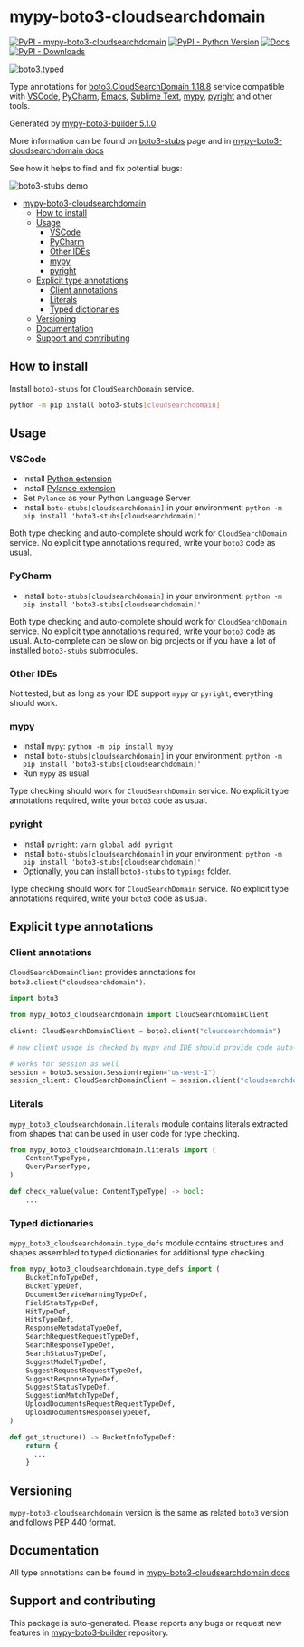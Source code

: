 <a id="mypy-boto3-cloudsearchdomain"></a>

# mypy-boto3-cloudsearchdomain

[![PyPI - mypy-boto3-cloudsearchdomain](https://img.shields.io/pypi/v/mypy-boto3-cloudsearchdomain.svg?color=blue)](https://pypi.org/project/mypy-boto3-cloudsearchdomain)
[![PyPI - Python Version](https://img.shields.io/pypi/pyversions/mypy-boto3-cloudsearchdomain.svg?color=blue)](https://pypi.org/project/mypy-boto3-cloudsearchdomain)
[![Docs](https://img.shields.io/readthedocs/mypy-boto3-builder.svg?color=blue)](https://mypy-boto3-builder.readthedocs.io/)
[![PyPI - Downloads](https://img.shields.io/pypi/dw/mypy-boto3-cloudsearchdomain?color=blue)](https://pypistats.org/packages/mypy-boto3-cloudsearchdomain)

![boto3.typed](https://github.com/vemel/mypy_boto3_builder/raw/master/logo.png)

Type annotations for
[boto3.CloudSearchDomain 1.18.8](https://boto3.amazonaws.com/v1/documentation/api/1.18.8/reference/services/cloudsearchdomain.html#CloudSearchDomain)
service compatible with [VSCode](https://code.visualstudio.com/),
[PyCharm](https://www.jetbrains.com/pycharm/),
[Emacs](https://www.gnu.org/software/emacs/),
[Sublime Text](https://www.sublimetext.com/),
[mypy](https://github.com/python/mypy),
[pyright](https://github.com/microsoft/pyright) and other tools.

Generated by
[mypy-boto3-builder 5.1.0](https://github.com/vemel/mypy_boto3_builder).

More information can be found on
[boto3-stubs](https://pypi.org/project/boto3-stubs/) page and in
[mypy-boto3-cloudsearchdomain docs](https://vemel.github.io/boto3_stubs_docs/mypy_boto3_cloudsearchdomain/)

See how it helps to find and fix potential bugs:

![boto3-stubs demo](https://github.com/vemel/mypy_boto3_builder/raw/master/demo.gif)

- [mypy-boto3-cloudsearchdomain](#mypy-boto3-cloudsearchdomain)
  - [How to install](#how-to-install)
  - [Usage](#usage)
    - [VSCode](#vscode)
    - [PyCharm](#pycharm)
    - [Other IDEs](#other-ides)
    - [mypy](#mypy)
    - [pyright](#pyright)
  - [Explicit type annotations](#explicit-type-annotations)
    - [Client annotations](#client-annotations)
    - [Literals](#literals)
    - [Typed dictionaries](#typed-dictionaries)
  - [Versioning](#versioning)
  - [Documentation](#documentation)
  - [Support and contributing](#support-and-contributing)

<a id="how-to-install"></a>

## How to install

Install `boto3-stubs` for `CloudSearchDomain` service.

```bash
python -m pip install boto3-stubs[cloudsearchdomain]
```

<a id="usage"></a>

## Usage

<a id="vscode"></a>

### VSCode

- Install
  [Python extension](https://marketplace.visualstudio.com/items?itemName=ms-python.python)
- Install
  [Pylance extension](https://marketplace.visualstudio.com/items?itemName=ms-python.vscode-pylance)
- Set `Pylance` as your Python Language Server
- Install `boto-stubs[cloudsearchdomain]` in your environment:
  `python -m pip install 'boto3-stubs[cloudsearchdomain]'`

Both type checking and auto-complete should work for `CloudSearchDomain`
service. No explicit type annotations required, write your `boto3` code as
usual.

<a id="pycharm"></a>

### PyCharm

- Install `boto-stubs[cloudsearchdomain]` in your environment:
  `python -m pip install 'boto3-stubs[cloudsearchdomain]'`

Both type checking and auto-complete should work for `CloudSearchDomain`
service. No explicit type annotations required, write your `boto3` code as
usual. Auto-complete can be slow on big projects or if you have a lot of
installed `boto3-stubs` submodules.

<a id="other-ides"></a>

### Other IDEs

Not tested, but as long as your IDE support `mypy` or `pyright`, everything
should work.

<a id="mypy"></a>

### mypy

- Install `mypy`: `python -m pip install mypy`
- Install `boto-stubs[cloudsearchdomain]` in your environment:
  `python -m pip install 'boto3-stubs[cloudsearchdomain]'`
- Run `mypy` as usual

Type checking should work for `CloudSearchDomain` service. No explicit type
annotations required, write your `boto3` code as usual.

<a id="pyright"></a>

### pyright

- Install `pyright`: `yarn global add pyright`
- Install `boto-stubs[cloudsearchdomain]` in your environment:
  `python -m pip install 'boto3-stubs[cloudsearchdomain]'`
- Optionally, you can install `boto3-stubs` to `typings` folder.

Type checking should work for `CloudSearchDomain` service. No explicit type
annotations required, write your `boto3` code as usual.

<a id="explicit-type-annotations"></a>

## Explicit type annotations

<a id="client-annotations"></a>

### Client annotations

`CloudSearchDomainClient` provides annotations for
`boto3.client("cloudsearchdomain")`.

```python
import boto3

from mypy_boto3_cloudsearchdomain import CloudSearchDomainClient

client: CloudSearchDomainClient = boto3.client("cloudsearchdomain")

# now client usage is checked by mypy and IDE should provide code auto-complete

# works for session as well
session = boto3.session.Session(region="us-west-1")
session_client: CloudSearchDomainClient = session.client("cloudsearchdomain")
```

<a id="literals"></a>

### Literals

`mypy_boto3_cloudsearchdomain.literals` module contains literals extracted from
shapes that can be used in user code for type checking.

```python
from mypy_boto3_cloudsearchdomain.literals import (
    ContentTypeType,
    QueryParserType,
)

def check_value(value: ContentTypeType) -> bool:
    ...
```

<a id="typed-dictionaries"></a>

### Typed dictionaries

`mypy_boto3_cloudsearchdomain.type_defs` module contains structures and shapes
assembled to typed dictionaries for additional type checking.

```python
from mypy_boto3_cloudsearchdomain.type_defs import (
    BucketInfoTypeDef,
    BucketTypeDef,
    DocumentServiceWarningTypeDef,
    FieldStatsTypeDef,
    HitTypeDef,
    HitsTypeDef,
    ResponseMetadataTypeDef,
    SearchRequestRequestTypeDef,
    SearchResponseTypeDef,
    SearchStatusTypeDef,
    SuggestModelTypeDef,
    SuggestRequestRequestTypeDef,
    SuggestResponseTypeDef,
    SuggestStatusTypeDef,
    SuggestionMatchTypeDef,
    UploadDocumentsRequestRequestTypeDef,
    UploadDocumentsResponseTypeDef,
)

def get_structure() -> BucketInfoTypeDef:
    return {
      ...
    }
```

<a id="versioning"></a>

## Versioning

`mypy-boto3-cloudsearchdomain` version is the same as related `boto3` version
and follows [PEP 440](https://www.python.org/dev/peps/pep-0440/) format.

<a id="documentation"></a>

## Documentation

All type annotations can be found in
[mypy-boto3-cloudsearchdomain docs](https://vemel.github.io/boto3_stubs_docs/mypy_boto3_cloudsearchdomain/)

<a id="support-and-contributing"></a>

## Support and contributing

This package is auto-generated. Please reports any bugs or request new features
in [mypy-boto3-builder](https://github.com/vemel/mypy_boto3_builder/issues/)
repository.
